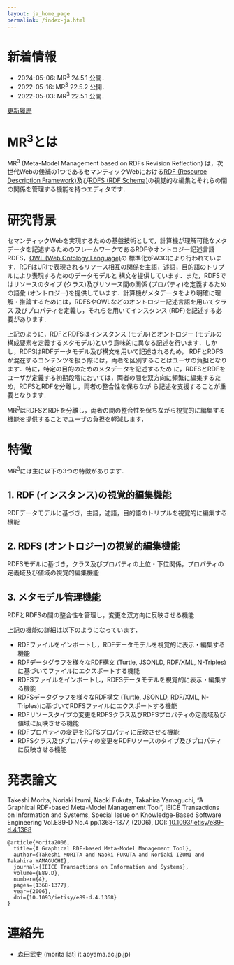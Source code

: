 ```yaml
---
layout: ja_home_page
permalink: /index-ja.html
---
```


# 新着情報
* 2024-05-06: MR<sup>3</sup> 24.5.1 公開．
* 2022-05-16: MR<sup>3</sup> 22.5.2 公開．
* 2022-05-03: MR<sup>3</sup> 22.5.1 公開．

[更新履歴](history-ja.html)

# MR<sup>3</sup>とは
MR<sup>3</sup> (Meta-Model Management based on RDFs Revision Reflection) は，次世代Webの候補の1つであるセマンティックWebにおける[RDF (Resource Description Framework)](http://www.w3.org/TR/rdf-syntax-grammar/)及び[RDFS (RDF Schema)](http://www.w3.org/TR/rdf-schema/)の視覚的な編集とそれらの間の関係を管理する機能を持つエディタです．

# 研究背景
セマンティックWebを実現するための基盤技術として，計算機が理解可能なメタデータを記述するためのフレームワークであるRDFやオントロジー記述言語RDFS，[OWL (Web Ontology Language)](http://www.w3.org/TR/owl-guide/)の 標準化がW3Cにより行われています．RDFはURIで表現されるリソース相互の関係を主語，述語，目的語のトリプルにより表現するためのデータモデルと 構文を提供しています．また，RDFSではリソースのタイプ (クラス)及びリソース間の関係 (プロパティ)を定義するための語彙 (オントロジー)を提供しています．計算機がメタデータをより明確に理解・推論するためには，RDFSやOWLなどのオントロジー記述言語を用いてクラス 及びプロパティを定義し，それらを用いてインスタンス (RDF)を記述する必要があります．

上記のように，RDFとRDFSはインスタンス (モデル)とオントロジー (モデルの構成要素を定義するメタモデル)という意味的に異なる記述を行います．しかし，RDFSはRDFデータモデル及び構文を用いて記述されるため， RDFとRDFSが混在するコンテンツを扱う際には，両者を区別することはユーザの負担となります．特に，特定の目的のためのメタデータを記述するため に，RDFSとRDFをユーザが定義する初期段階においては，両者の間を双方向に頻繁に編集するため，RDFSとRDFを分離し，両者の整合性を保ちなが ら記述を支援することが重要となります．

MR<sup>3</sup>はRDFSとRDFを分離し，両者の間の整合性を保ちながら視覚的に編集する機能を提供することでユーザの負担を軽減します．

# 特徴
MR<sup>3</sup>には主に以下の3つの特徴があります．

## 1. RDF (インスタンス)の視覚的編集機能
RDFデータモデルに基づき，主語，述語，目的語のトリプルを視覚的に編集する機能

## 2. RDFS (オントロジー)の視覚的編集機能
RDFSモデルに基づき，クラス及びプロパティの上位・下位関係，プロパティの定義域及び値域の視覚的編集機能

## 3. メタモデル管理機能
RDFとRDFSの間の整合性を管理し，変更を双方向に反映させる機能

上記の機能の詳細は以下のようになっています．

* RDFファイルをインポートし，RDFデータモデルを視覚的に表示・編集する機能
* RDFデータグラフを様々なRDF構文 (Turtle, JSONLD, RDF/XML, N-Triples)に基づいてファイルにエクスポートする機能
* RDFSファイルをインポートし，RDFSデータモデルを視覚的に表示・編集する機能
* RDFSデータグラフを様々なRDF構文 (Turtle, JSONLD, RDF/XML, N-Triples)に基づいてRDFSファイルにエクスポートする機能
* RDFリソースタイプの変更をRDFSクラス及びRDFSプロパティの定義域及び値域に反映させる機能
* RDFプロパティの変更をRDFSプロパティに反映させる機能
* RDFSクラス及びプロパティの変更をRDFリソースのタイプ及びプロパティに反映させる機能

# 発表論文
Takeshi Morita, Noriaki Izumi, Naoki Fukuta, Takahira Yamaguchi, “A Graphical RDF-based Meta-Model Management Tool”, IEICE Transactions on Information and Systems, Special Issue on Knowledge-Based Software Engineering Vol.E89-D No.4 pp.1368-1377, (2006), DOI: [10.1093/ietisy/e89-d.4.1368](http://doi.org/10.1093/ietisy/e89-d.4.1368)

```
@article{Morita2006,
  title={A Graphical RDF-based Meta-Model Management Tool},
  author={Takeshi MORITA and Naoki FUKUTA and Noriaki IZUMI and Takahira YAMAGUCHI},
  journal={IEICE Transactions on Information and Systems},
  volume={E89.D},
  number={4},
  pages={1368-1377},
  year={2006},
  doi={10.1093/ietisy/e89-d.4.1368}
}
```

# 連絡先
* 森田武史 (morita [at] it.aoyama.ac.jp.jp)
